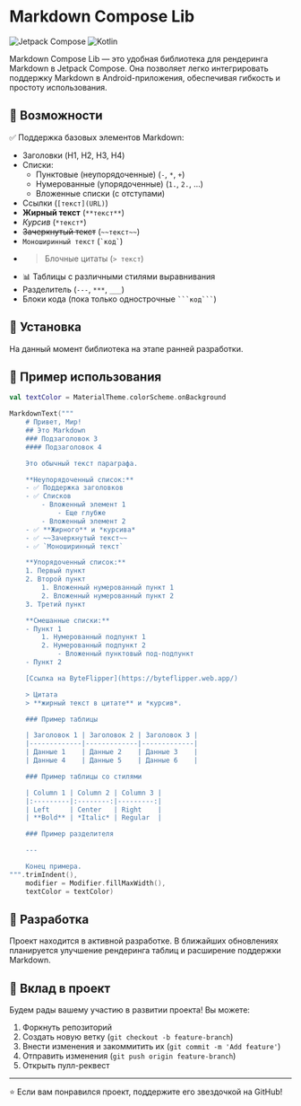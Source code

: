 # Markdown Compose Lib

![Jetpack Compose](https://img.shields.io/badge/Jetpack%20Compose-%2300C853.svg?style=for-the-badge&logo=jetpackcompose&logoColor=white)
![Kotlin](https://img.shields.io/badge/Kotlin-%230095D5.svg?style=for-the-badge&logo=kotlin&logoColor=white)

Markdown Compose Lib — это удобная библиотека для рендеринга Markdown в Jetpack Compose. Она позволяет легко интегрировать поддержку Markdown в Android-приложения, обеспечивая гибкость и простоту использования.

## 📌 Возможности

✅ Поддержка базовых элементов Markdown:
- Заголовки (H1, H2, H3, H4)
- Списки:
    - Пунктовые (неупорядоченные) (`-`, `*`, `+`)
    - Нумерованные (упорядоченные) (`1.`, `2.`, ...)
    - Вложенные списки (с отступами)
- Ссылки (`[текст](URL)`)
- **Жирный текст** (`**текст**`)
- *Курсив* (`*текст*`)
- ~~Зачеркнутый текст~~ (`~~текст~~`)
- `Моноширинный текст` (`` `код` ``)
- > Блочные цитаты (`> текст`)
- 📊 Таблицы с различными стилями выравнивания
- Разделитель (`---`, `***`, `___`)
- Блоки кода (пока только однострочные `` ```код``` ``)

## 🚀 Установка

На данный момент библиотека на этапе ранней разработки.

## 📖 Пример использования

```kotlin
val textColor = MaterialTheme.colorScheme.onBackground

MarkdownText("""
    # Привет, Мир!
    ## Это Markdown
    ### Подзаголовок 3
    #### Подзаголовок 4

    Это обычный текст параграфа.

    **Неупорядоченный список:**
    - ✅ Поддержка заголовков
    - ✅ Списков
        - Вложенный элемент 1
            - Еще глубже
        - Вложенный элемент 2
    - ✅ **Жирного** и *курсива*
    - ✅ ~~Зачеркнутый текст~~
    - ✅ `Моноширинный текст`

    **Упорядоченный список:**
    1. Первый пункт
    2. Второй пункт
        1. Вложенный нумерованный пункт 1
        2. Вложенный нумерованный пункт 2
    3. Третий пункт

    **Смешанные списки:**
    - Пункт 1
        1. Нумерованный подпункт 1
        2. Нумерованный подпункт 2
            - Вложенный пунктовый под-подпункт
    - Пункт 2

    [Ссылка на ByteFlipper](https://byteflipper.web.app/)

    > Цитата
    > **жирный текст в цитате** и *курсив*.

    ### Пример таблицы

    | Заголовок 1 | Заголовок 2 | Заголовок 3 |
    |-------------|-------------|-------------|
    | Данные 1    | Данные 2    | Данные 3    |
    | Данные 4    | Данные 5    | Данные 6    |

    ### Пример таблицы со стилями

    | Column 1 | Column 2 | Column 3 |
    |:---------|:--------:|---------:|
    | Left     | Center   | Right    |
    | **Bold** | *Italic* | Regular  |

    ### Пример разделителя

    ---

    Конец примера.
""".trimIndent(),
    modifier = Modifier.fillMaxWidth(),
    textColor = textColor)
```

## 🔧 Разработка

Проект находится в активной разработке. В ближайших обновлениях планируется улучшение рендеринга таблиц и расширение поддержки Markdown.

## 🤝 Вклад в проект

Будем рады вашему участию в развитии проекта! Вы можете:

1. Форкнуть репозиторий
2. Создать новую ветку (`git checkout -b feature-branch`)
3. Внести изменения и закоммитить их (`git commit -m 'Add feature'`)
4. Отправить изменения (`git push origin feature-branch`)
5. Открыть пулл-реквест

---

⭐ Если вам понравился проект, поддержите его звездочкой на GitHub!